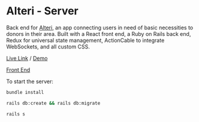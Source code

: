 # Alteri - Server

Back end for [Alteri](https://github.com/jeffreyc86/alteri-demo/), an app connecting users in need of basic necessities to donors in their area. Built with a React front end, a Ruby on Rails back end, Redux for universal state management, ActionCable to integrate WebSockets, and all custom CSS.

[Live Link](https://alteri-client.netlify.app/) / [Demo](https://www.loom.com/share/471914886e254936afc0976c14b0b3c2)

[Front End](https://github.com/jeffreyc86/alteri-frontend)

To start the server:

```bash
bundle install
```

```bash
rails db:create && rails db:migrate
```

```bash
rails s
```